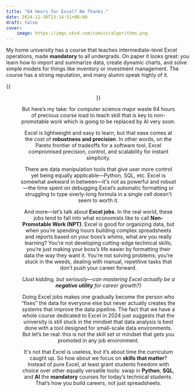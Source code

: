 ```yaml
---
title: "64 Hours for Excel? No Thanks."
date: 2024-12-30T13:14:51+08:00
draft: false
cover:
    image: https://imgs.xkcd.com/comics/algorithms.png
---
```


My home university has a course that teaches intermediate-level Excel operations, made **mandatory** to all undergrads. On paper it looks great: you learn how to import and summarize data, create dynamic charts, and solve simple models for things like inventory or investment management. The course has a strong reputation, and many alumni speak highly of it.

{{<figure align="center" src="https://imgs.xkcd.com/comics/algorithms.png" caption="[source: xkcd comics](https://xkcd.com/1667/)" width="100%">}}

But here’s my take: for computer science major waste 64 hours of precious course load to teach skill that is key to non-promotable work which is going to be replaced by AI very soon.

Excel is lightweight and easy to learn, but that ease comes at the cost of **robustness and precision**. In other words, on the Pareto frontier of tradeoffs for a software tool, Excel compromised precision, control, and scalability for instant simplicity.

There are data manipulation tools that give user more control yet being equally applicable—Python, SQL, etc. Excel is somewhat awkward in between—it's not as powerful and robust—the time spent on debugging Excel’s automatic formatting or struggling to type overly-long formula in a single cell doesn't seem to worth it.

And more—let’s talk about **Excel jobs**. In the real world, these jobs tend to fall into what economists like to call **Non-Promotable Work (NPT)**. Excel is good for organizing data, but when you’re spending hours building complex spreadsheets and reports based on your boss’s whims, what are you really learning? You’re not developing cutting-edge technical skills; you’re just making your boss’s life easier by formatting their data the way they want it. You’re not solving problems; you’re stuck in the weeds, dealing with manual, repetitive tasks that don’t push your career forward.

*(Just kidding, but seriously—can mastering Excel actually be a **negative utility** for career growth?)*

Doing Excel jobs makes one gradually become the person who “fixes” the data for everyone else but never actually creates the systems that improve the data pipeline. The fact that we have a whole course dedicated to Excel in 2024 just suggests that the university is still stuck in the mindset that data analysis is best done with a tool designed for small-scale data environments. But let’s be real: this is not the skill set or mindset that gets you promoted in any job environment.

It's not that Excel is useless, but it’s about time the curriculum caught up. So how about we focus on **skills that matter**? Instead of pure Excel, at least grant students freedom with choice over other equally versatile tools: swap in **Python**, **SQL**, and **AI** the **mandatory** courses for today’s technical students. That’s how you build careers, not just spreadsheets.
